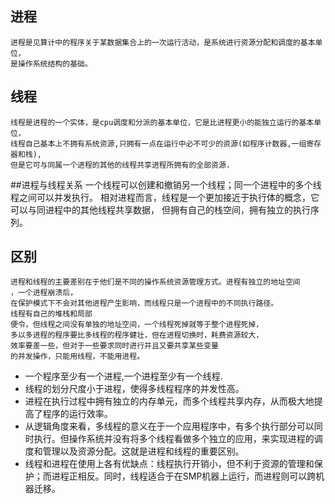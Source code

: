 ## 进程
	进程是见算计中的程序关于某数据集合上的一次运行活动，是系统进行资源分配和调度的基本单位，
	是操作系统结构的基础。

## 线程
	线程是进程的一个实体，是cpu调度和分派的基本单位，它是比进程更小的能独立运行的基本单位，
	线程自己基本上不拥有系统资源,只拥有一点在运行中必不可少的资源(如程序计数器,一组寄存器和栈),
	但是它可与同属一个进程的其他的线程共享进程所拥有的全部资源.

##进程与线程关系
	一个线程可以创建和撤销另一个线程；同一个进程中的多个线程之间可以并发执行。
	相对进程而言，线程是一个更加接近于执行体的概念，它可以与同进程中的其他线程共享数据，
	但拥有自己的栈空间，拥有独立的执行序列。

## 区别
	进程和线程的主要差别在于他们是不同的操作系统资源管理方式。进程有独立的地址空间
	，一个进程崩溃后，
	在保护模式下不会对其他进程产生影响，而线程只是一个进程中的不同执行路径。
	线程有自己的堆栈和局部
	便令，但线程之间没有单独的地址空间，一个线程死掉就等于整个进程死掉，
	多以多进程的程序要比多线程的程序健壮，但在进程切换时，耗费资源较大，
	效率要差一些，但对于一些要求同时进行并且又要共享某些变量
	的并发操作，只能用线程，不能用进程。

* 一个程序至少有一个进程,一个进程至少有一个线程.
* 线程的划分尺度小于进程，使得多线程程序的并发性高。
* 进程在执行过程中拥有独立的内存单元，而多个线程共享内存，从而极大地提高了程序的运行效率。
* 从逻辑角度来看，多线程的意义在于一个应用程序中，有多个执行部分可以同时执行。但操作系统并没有将多个线程看做多个独立的应用，来实现进程的调度和管理以及资源分配。这就是进程和线程的重要区别。
* 线程和进程在使用上各有优缺点：线程执行开销小，但不利于资源的管理和保护；而进程正相反。同时，线程适合于在SMP机器上运行，而进程则可以跨机器迁移。










































